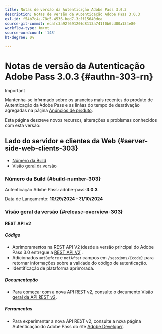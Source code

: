 ```yaml
---
title: Notas de versão da Autenticação Adobe Pass 3.0.3
description: Notas de versão da Autenticação Adobe Pass 3.0.3
exl-id: f54b7c4a-78c5-4536-bed7-3c5f15640dea
source-git-commit: ecafc3a92f691203d8113a741f0b6cd00a134e80
workflow-type: tm+mt
source-wordcount: '148'
ht-degree: 0%

---
```


# Notas de versão da Autenticação Adobe Pass 3.0.3 {#authn-303-rn}

>[!IMPORTANT]
>
> Mantenha-se informado sobre os anúncios mais recentes do produto de Autenticação da Adobe Pass e as linhas do tempo de desativação agregadas na página [Anúncios de produto](/help/authentication/product-announcements.md).

Esta página descreve novos recursos, alterações e problemas conhecidos com esta versão:

## Lado do servidor e clientes da Web {#server-side-web-clients-303}

* [Número da Build](#build-number-303)
* [Visão geral da versão](#release-overview-303)

### Número da Build {#build-number-303}

Autenticação Adobe Pass: adobe-pass-**3.0.3**

Data de Lançamento: **10/29/2024 - 31/10/2024**

### Visão geral da versão {#release-overview-303}

#### REST API v2

##### Código

* Aprimoramentos na REST API V2 (desde a versão principal do Adobe Pass 3.0 entregue a [REST API V2](../integration-guide-programmers/rest-apis/rest-api-v2/apis/rest-api-v2-apis-overview.md)).
* Adicionados `notBefore` e `notAfter` campos em `/sessions/{code}` para retornar informações sobre a validade do código de autenticação.
* Identificação de plataforma aprimorada.

##### Documentação

* Para começar com a nova API REST v2, consulte o documento [Visão geral da API REST v2](../integration-guide-programmers/rest-apis/rest-api-v2/rest-api-v2-overview.md).

##### Ferramentas

* Para experimentar a nova API REST v2, consulte a nova página Autenticação do Adobe Pass do site [Adobe Developer](https://developer.adobe.com/adobe-pass).
